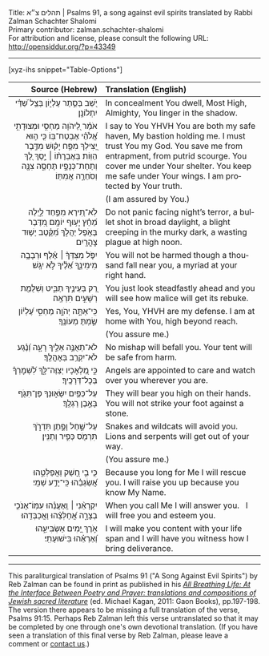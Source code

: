 <html>
<head></head>
<body>
Title: תהלים צ״א | Psalms 91, a song against evil spirits translated by Rabbi Zalman Schachter Shalomi<br />
Primary contributor: zalman.schachter-shalomi<br />
For attribution and license, please consult the following URL: <a href="http://opensiddur.org/?p=43349">http://opensiddur.org/?p=43349</a>
<p />
<hr />

[xyz-ihs snippet="Table-Options"]<table style="margin-left: auto; margin-right: auto;" class="draggable">
<thead><tr><th id="x" style="text-align: right;">Source (Hebrew)</th><th style="text-align: left;">Translation (English)</th></tr></thead>
<tbody>
<tr><td style="vertical-align:top;">
<div class="liturgy" lang="he" style="text-align: right;">
יֹ֭שֵׁב בְּסֵ֣תֶר 
עֶלְי֑וֹן 
בְּצֵ֥ל שַׁ֝דַּ֗י יִתְלוֹנָֽן׃
</div></td>

<td style="vertical-align:top;">
<div class="english" lang="en" style="text-align: left;">
In concealment You dwell, 
Most High, Almighty,
You linger in the shadow.
</div></td></tr>


<tr><td style="vertical-align:top;">
<div class="liturgy" lang="he" style="text-align: right;">
אֹמַ֗ר לַ֭יהֹוָה
מַחְסִ֣י 
וּמְצוּדָתִ֑י 
אֱ֝לֹהַ֗י אֶבְטַח־בּֽוֹ׃
כִּ֤י ה֣וּא יַ֭צִּילְךָ מִפַּ֥ח יָק֗וּשׁ 
מִדֶּ֥בֶר הַוּֽוֹת׃
בְּאֶבְרָת֨וֹ ׀ יָ֣סֶךְ לָ֭ךְ 
וְתַחַת־כְּנָפָ֣יו תֶּחְסֶ֑ה 
צִנָּ֖ה וְסֹחֵרָ֣ה אֲמִתּֽוֹ׃
</div></td>

<td style="vertical-align:top;">
<div class="english" lang="en" style="text-align: left;">
I say to You YHVH 
You are both my safe haven,
My bastion holding me.
I must trust You my God.
You save me from entrapment, 
from putrid scourge.
You cover me under Your shelter. 
You keep me safe under Your wings. 
I am protected by Your truth.
</div></td></tr>


<tr><td style="vertical-align:top;">
<div class="liturgy" lang="he" style="text-align: right;">

</div></td>

<td style="vertical-align:top;">
<div class="english" lang="en" style="text-align: left;">
(I am assured by You.)
</div></td></tr>


<tr><td style="vertical-align:top;">
<div class="liturgy" lang="he" style="text-align: right;">
לֹֽא־תִ֭ירָא 
מִפַּ֣חַד לָ֑יְלָה 
מֵ֝חֵ֗ץ יָע֥וּף יוֹמָֽם׃
מִ֭דֶּבֶר בָּאֹ֣פֶל יַהֲלֹ֑ךְ 
מִ֝קֶּ֗טֶב יָשׁ֥וּד צׇהֳרָֽיִם׃
</div></td>

<td style="vertical-align:top;">
<div class="english" lang="en" style="text-align: left;">
Do not panic 
facing night’s terror, 
a bullet shot in broad daylight, 
a blight creeping in the murky dark, 
a wasting plague at high noon.
</div></td></tr>


<tr><td style="vertical-align:top;">
<div class="liturgy" lang="he" style="text-align: right;">
יִפֹּ֤ל מִצִּדְּךָ֨ ׀ אֶ֗לֶף 
וּרְבָבָ֥ה מִימִינֶ֑ךָ 
אֵ֝לֶ֗יךָ לֹ֣א יִגָּֽשׁ׃
</div></td>

<td style="vertical-align:top;">
<div class="english" lang="en" style="text-align: left;">
You will not be harmed 
though a thousand fall near you, 
a myriad at your right hand.
</div></td></tr>


<tr><td style="vertical-align:top;">
<div class="liturgy" lang="he" style="text-align: right;">
רַ֭ק בְּעֵינֶ֣יךָ תַבִּ֑יט 
וְשִׁלֻּמַ֖ת 
רְשָׁעִ֣ים 
תִּרְאֶֽה׃
</div></td>

<td style="vertical-align:top;">
<div class="english" lang="en" style="text-align: left;">
You just look steadfastly ahead 
and you will see 
how malice will 
get its rebuke.
</div></td></tr>


<tr><td style="vertical-align:top;">
<div class="liturgy" lang="he" style="text-align: right;">
כִּֽי־אַתָּ֣ה יְהֹוָ֣ה מַחְסִ֑י
עֶ֝לְי֗וֹן 
שַׂ֣מְתָּ מְעוֹנֶֽךָ׃
</div></td>

<td style="vertical-align:top;">
<div class="english" lang="en" style="text-align: left;">
Yes, You, YHVH are my defense.
I am at home with You, 
high beyond reach.
</div></td></tr>


<tr><td style="vertical-align:top;">
<div class="liturgy" lang="he" style="text-align: right;">

</div></td>

<td style="vertical-align:top;">
<div class="english" lang="en" style="text-align: left;">
(You assure me.)
</div></td></tr>


<tr><td style="vertical-align:top;">
<div class="liturgy" lang="he" style="text-align: right;">
לֹא־תְאֻנֶּ֣ה אֵלֶ֣יךָ רָעָ֑ה 
וְ֝נֶ֗גַע לֹא־יִקְרַ֥ב בְּאׇהֳלֶֽךָ׃
</div></td>

<td style="vertical-align:top;">
<div class="english" lang="en" style="text-align: left;">
No mishap will befall you. 
Your tent will be safe from harm.
</div></td></tr>


<tr><td style="vertical-align:top;">
<div class="liturgy" lang="he" style="text-align: right;">
כִּ֣י מַ֭לְאָכָיו יְצַוֶּה־לָּ֑ךְ 
לִ֝שְׁמׇרְךָ֗ 
בְּכׇל־דְּרָכֶֽיךָ׃
</div></td>

<td style="vertical-align:top;">
<div class="english" lang="en" style="text-align: left;">
Angels are appointed to care 
and watch over you 
wherever you are.
</div></td></tr>


<tr><td style="vertical-align:top;">
<div class="liturgy" lang="he" style="text-align: right;">
עַל־כַּפַּ֥יִם 
יִשָּׂא֑וּנְךָ 
פֶּן־תִּגֹּ֖ף בָּאֶ֣בֶן 
רַגְלֶֽךָ׃
</div></td>

<td style="vertical-align:top;">
<div class="english" lang="en" style="text-align: left;">
They will bear you high 
on their hands.
You will not strike your foot 
against a stone.
</div></td></tr>


<tr><td style="vertical-align:top;">
<div class="liturgy" lang="he" style="text-align: right;">
עַל־שַׁ֣חַל וָפֶ֣תֶן 
תִּדְרֹ֑ךְ 
תִּרְמֹ֖ס 
כְּפִ֣יר וְתַנִּֽין׃
</div></td>

<td style="vertical-align:top;">
<div class="english" lang="en" style="text-align: left;">
Snakes and wildcats 
will avoid you.
Lions and serpents 
will get out of your way.
</div></td></tr>


<tr><td style="vertical-align:top;">
<div class="liturgy" lang="he" style="text-align: right;">

</div></td>

<td style="vertical-align:top;">
<div class="english" lang="en" style="text-align: left;">
(You assure me.)
</div></td></tr>


<tr><td style="vertical-align:top;">
<div class="liturgy" lang="he" style="text-align: right;">
כִּ֤י בִ֣י חָ֭שַׁק 
וַאֲפַלְּטֵ֑הוּ 
אֲ֝שַׂגְּבֵ֗הוּ 
כִּֽי־יָדַ֥ע שְׁמִֽי׃
</div></td>

<td style="vertical-align:top;">
<div class="english" lang="en" style="text-align: left;">
Because you long for Me 
I will rescue you.
I will raise you up 
because you know My Name.
</div></td></tr>


<tr><td style="vertical-align:top;">
<div class="liturgy" lang="he" style="text-align: right;">
יִקְרָאֵ֨נִי ׀ 
וְֽאֶעֱנֵ֗הוּ 
עִמּֽוֹ־אָנֹכִ֥י בְצָרָ֑ה 
אֲ֝חַלְּצֵ֗הוּ וַאֲכַבְּדֵֽהוּ׃
</div></td>

<td style="vertical-align:top;">
<div class="english" lang="en" style="text-align: left;">
When you call Me 
I will answer you.
&nbsp;
I will free you and esteem you.
</div></td></tr>


<tr><td style="vertical-align:top;">
<div class="liturgy" lang="he" style="text-align: right;">
אֹ֣רֶךְ יָ֭מִים 
אַשְׂבִּיעֵ֑הוּ 
וְ֝אַרְאֵ֗הוּ 
בִּישׁוּעָתִֽי׃
</div></td>

<td style="vertical-align:top;">
<div class="english" lang="en" style="text-align: left;">
I will make you content 
with your life span 
and I will have you witness 
how I bring deliverance.

</div></td></tr>
</tbody></table>

<hr />

This paraliturgical translation of Psalms 91 ("A Song Against Evil Spirits") by Reb Zalman can be found in print as published in his <em><a href="https://gaonbooks.com/AllBreathingLife.html">All Breathing Life: At the Interface Between Poetry and Prayer: translations and compositions of Jewish sacred literature</a></em> (ed. Michael Kagan, 2011: Gaon Books), pp.197-198. The version there appears to be missing a full translation of the verse, Psalms 91:15. Perhaps Reb Zalman left this verse untranslated so that it may be completed by one through one's own devotional translation. (If you have seen a translation of this final verse by Reb Zalman, please leave a comment or <a href="/contact/">contact us</a>.)

&nbsp;
</body>
</html>